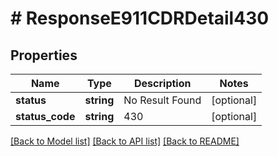 # # ResponseE911CDRDetail430

## Properties

Name | Type | Description | Notes
------------ | ------------- | ------------- | -------------
**status** | **string** | No Result Found | [optional]
**status_code** | **string** | 430 | [optional]

[[Back to Model list]](../../README.md#models) [[Back to API list]](../../README.md#endpoints) [[Back to README]](../../README.md)
